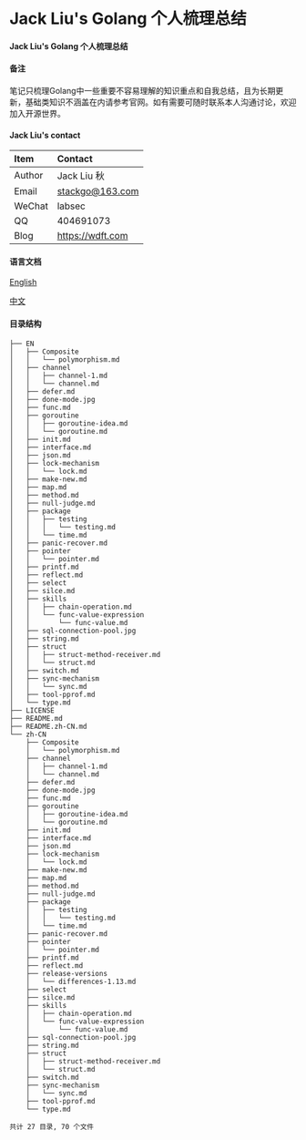 # Jack Liu's Golang 个人梳理总结

#### Jack Liu's Golang 个人梳理总结

#### 备注

笔记只梳理Golang中一些重要不容易理解的知识重点和自我总结，且为长期更新，基础类知识不涵盖在内请参考官网。如有需要可随时联系本人沟通讨论，欢迎加入开源世界。

#### Jack Liu's contact
| Item  | Contact |
| :------ | :---------- |
| Author | Jack Liu 秋 |
| Email | stackgo@163.com |
| WeChat | labsec |
| QQ | 404691073 |
| Blog | https://wdft.com |

#### 语言文档
[English](EN)

[中文](zh-CN)

#### 目录结构

```
├── EN
│   ├── Composite
│   │   └── polymorphism.md
│   ├── channel
│   │   ├── channel-1.md
│   │   └── channel.md
│   ├── defer.md
│   ├── done-mode.jpg
│   ├── func.md
│   ├── goroutine
│   │   ├── goroutine-idea.md
│   │   └── goroutine.md
│   ├── init.md
│   ├── interface.md
│   ├── json.md
│   ├── lock-mechanism
│   │   └── lock.md
│   ├── make-new.md
│   ├── map.md
│   ├── method.md
│   ├── null-judge.md
│   ├── package
│   │   ├── testing
│   │   │   └── testing.md
│   │   └── time.md
│   ├── panic-recover.md
│   ├── pointer
│   │   └── pointer.md
│   ├── printf.md
│   ├── reflect.md
│   ├── select
│   ├── silce.md
│   ├── skills
│   │   ├── chain-operation.md
│   │   └── func-value-expression
│   │       └── func-value.md
│   ├── sql-connection-pool.jpg
│   ├── string.md
│   ├── struct
│   │   ├── struct-method-receiver.md
│   │   └── struct.md
│   ├── switch.md
│   ├── sync-mechanism
│   │   └── sync.md
│   ├── tool-pprof.md
│   └── type.md
├── LICENSE
├── README.md
├── README.zh-CN.md
└── zh-CN
    ├── Composite
    │   └── polymorphism.md
    ├── channel
    │   ├── channel-1.md
    │   └── channel.md
    ├── defer.md
    ├── done-mode.jpg
    ├── func.md
    ├── goroutine
    │   ├── goroutine-idea.md
    │   └── goroutine.md
    ├── init.md
    ├── interface.md
    ├── json.md
    ├── lock-mechanism
    │   └── lock.md
    ├── make-new.md
    ├── map.md
    ├── method.md
    ├── null-judge.md
    ├── package
    │   ├── testing
    │   │   └── testing.md
    │   └── time.md
    ├── panic-recover.md
    ├── pointer
    │   └── pointer.md
    ├── printf.md
    ├── reflect.md
    ├── release-versions
    │   └── differences-1.13.md
    ├── select
    ├── silce.md
    ├── skills
    │   ├── chain-operation.md
    │   └── func-value-expression
    │       └── func-value.md
    ├── sql-connection-pool.jpg
    ├── string.md
    ├── struct
    │   ├── struct-method-receiver.md
    │   └── struct.md
    ├── switch.md
    ├── sync-mechanism
    │   └── sync.md
    ├── tool-pprof.md
    └── type.md

共计 27 目录, 70 个文件
```
